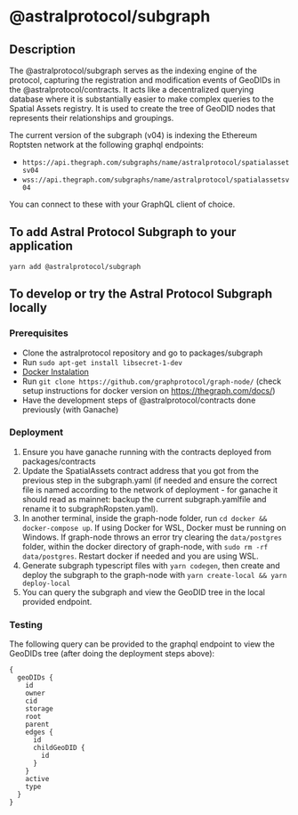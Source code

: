 # @astralprotocol/subgraph

## Description

The @astralprotocol/subgraph serves as the indexing engine of the protocol, capturing the registration and modification events of GeoDIDs in the @astralprotocol/contracts. It acts like a decentralized querying database where it is substantially easier to make complex queries to the Spatial Assets registry. It is used to create the tree of GeoDID nodes that represents their relationships and groupings.

The current version of the subgraph (v04) is indexing the Ethereum Roptsten network at the following graphql endpoints:

- `https://api.thegraph.com/subgraphs/name/astralprotocol/spatialassetsv04`
- `wss://api.thegraph.com/subgraphs/name/astralprotocol/spatialassetsv04`

You can connect to these with your GraphQL client of choice.

## To add Astral Protocol Subgraph to your application

```
yarn add @astralprotocol/subgraph
```

## To develop or try the Astral Protocol Subgraph locally

### Prerequisites

- Clone the astralprotocol repository and go to packages/subgraph
- Run `sudo apt-get install libsecret-1-dev`
- [Docker Instalation](https://docs.docker.com/install/linux/docker-ce/debian/)
- Run `git clone https://github.com/graphprotocol/graph-node/` (check setup instructions for docker version on https://thegraph.com/docs/)
- Have the development steps of @astralprotocol/contracts done previously (with Ganache)

### Deployment

1. Ensure you have ganache running with the contracts deployed from packages/contracts
2. Update the SpatialAssets contract address that you got from the previous step in the subgraph.yaml (if needed and ensure the correct file is named according to the network of deployment - for ganache it should read as mainnet: backup the current subgraph.yamlfile and rename it to subgraphRopsten.yaml).
3. In another terminal, inside the graph-node folder, run `cd docker && docker-compose up`. If using Docker for WSL, Docker must be running on Windows. If graph-node throws an error try clearing the `data/postgres` folder, within the docker directory of graph-node, with `sudo rm -rf data/postgres`. Restart docker if needed and you are using WSL.
4. Generate subgraph typescript files with `yarn codegen`, then create and deploy the subgraph to the graph-node with `yarn create-local && yarn deploy-local`
5. You can query the subgraph and view the GeoDID tree in the local provided endpoint.

### Testing

The following query can be provided to the graphql endpoint to view the GeoDIDs tree (after doing the deployment steps above):

```
{
  geoDIDs {
    id
    owner
    cid
    storage
    root
    parent
    edges {
      id
      childGeoDID {
        id
      }
    }
    active
    type
  }
}
```
